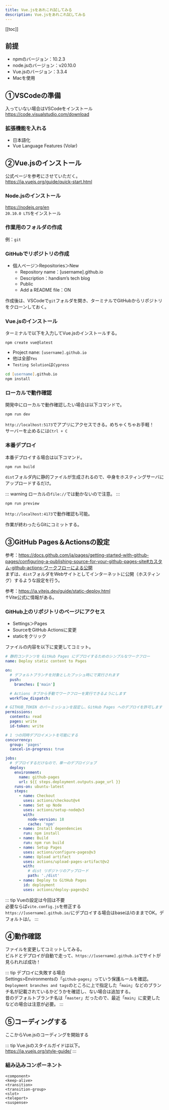 ```yaml
---
title: Vue.jsをあれこれ試してみる
description: Vue.jsをあれこれ試してみる
---
```


[[toc]]

## 前提
* npmのバージョン：10.2.3
* node.jsのバージョン：v20.10.0
* Vue.jsのバージョン：3.3.4
* Macを使用


## ①VSCodeの準備
入っていない場合はVSCodeをインストール  
https://code.visualstudio.com/download

### 拡張機能を入れる
* 日本語化
* Vue Language Features (Volar)


## ②Vue.jsのインストール
公式ページを参考にさせていただく。  
https://ja.vuejs.org/guide/quick-start.html

### Node.jsのインストール
https://nodejs.org/en  
`20.10.0 LTS`をインストール

### 作業用のフォルダの作成
例：`git`

### GitHubでリポジトリの作成
* 個人ページ＞Repositories＞New
  * Repository name：[username].github.io
  * Description：handism’s tech blog
  * Public
  * Add a README file：ON

作成後は、VSCodeで`git`フォルダを開き、ターミナルでGitHubからリポジトリをクローンしておく。  


### Vue.jsのインストール
ターミナルで以下を入力してVue.jsのインストールする。
```zsh
npm create vue@latest
```

* Project nane: `[username].github.io`
* 他は全部`Yes`
* `Testing Solution`は`Cypress`

```zsh
cd [username].github.io
npm install
```

### ローカルで動作確認
開発中にローカルで動作確認したい場合は以下コマンドで。  
  
```zsh
npm run dev
```

`http://localhost:5173`でアプリにアクセスできる。めちゃくちゃお手軽！  
サーバーを止めるには`Ctrl + C`

### 本番デプロイ
本番デプロイする場合は以下コマンド。  

```zsh
npm run build
```

`dist`フォルダ内に静的ファイルが生成されるので、中身をホスティングサーバにアップロードするだけ。

::: warning
ローカルの`file://`では動かないので注意。
:::

```zsh
npm run preview
```

`http://localhost:4173`で動作確認も可能。  
  
作業が終わったらGitにコミットする。  


## ③GitHub Pages＆Actionsの設定
参考：https://docs.github.com/ja/pages/getting-started-with-github-pages/configuring-a-publishing-source-for-your-github-pages-site#カスタム-github-actions-ワークフローによる公開  
まずは、`dist`フォルダをWebサイトとしてインターネットに公開（ホスティング）するような設定を行う。  

参考：https://ja.vitejs.dev/guide/static-deploy.html  
↑Vite公式に情報がある。

### GitHub上のリポジトリのページにアクセス
* Settings＞Pages
* SourceをGitHub Actionsに変更
* staticをクリック

ファイルの内容を以下に変更してコミット。

```yaml
# 静的コンテンツを GitHub Pages にデプロイするためのシンプルなワークフロー
name: Deploy static content to Pages

on:
  # デフォルトブランチを対象としたプッシュ時にで実行されます
  push:
    branches: ['main']

  # Actions タブから手動でワークフローを実行できるようにします
  workflow_dispatch:

# GITHUB_TOKEN のパーミッションを設定し、GitHub Pages へのデプロイを許可します
permissions:
  contents: read
  pages: write
  id-token: write

# 1 つの同時デプロイメントを可能にする
concurrency:
  group: 'pages'
  cancel-in-progress: true

jobs:
  # デプロイするだけなので、単一のデプロイジョブ
  deploy:
    environment:
      name: github-pages
      url: ${{ steps.deployment.outputs.page_url }}
    runs-on: ubuntu-latest
    steps:
      - name: Checkout
        uses: actions/checkout@v4
      - name: Set up Node
        uses: actions/setup-node@v3
        with:
          node-version: 18
          cache: 'npm'
      - name: Install dependencies
        run: npm install
      - name: Build
        run: npm run build
      - name: Setup Pages
        uses: actions/configure-pages@v3
      - name: Upload artifact
        uses: actions/upload-pages-artifact@v2
        with:
          # dist リポジトリのアップロード
          path: './dist'
      - name: Deploy to GitHub Pages
        id: deployment
        uses: actions/deploy-pages@v2
```
::: tip
Vueの設定は今回は不要  
必要ならば`vite.config.js`を修正する  
`https://[username].github.io/`にデプロイする場合はbaseは/のままでOK。デフォルトは/。
:::


## ④動作確認
ファイルを変更してコミットしてみる。  
ビルドとデプロイが自動で走って、`https://[username].github.io`でサイトが見られれば成功！

::: tip
デプロイに失敗する場合  
Settings>Environmentsの「`github-pages`」っていう保護ルールを確認。  
`Deployment branches and tags`のところに上で指定した「`main`」などのブランチ名が記載されているかどうかを確認し、ない場合は追加する。  
昔のデフォルトブランチ名は「`master`」だったので、最近「`main`」に変更したなどの場合は注意が必要。
:::


## ⑤コーディングする
ここからVue.jsのコーディングを開始する

::: tip
Vue.jsのスタイルガイドは以下。  
https://ja.vuejs.org/style-guide/
:::


### 組み込みコンポーネント

```vue
<component>
<keep-alive>
<transition>
<transition-group>
<slot>
<teleport>
<suspense>
```